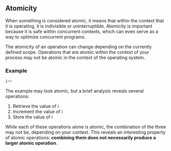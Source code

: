 ## Atomicity

When something is considered atomic, it means that within the context that it is operating, it is indivisible or uninterruptible. Atomicity is important because it is safe within concurrent contexts, which can even serve as a way to optimize concurrent programs.

The atomicity of an operation can change depending on the currently defined scope. Operations that are atomic within the context of your process may not be atomic in the context of the operating system.

### Example

```go
i++
```

The example may look atomic, but a brief analysis reveals several operations:

1. Retrieve the value of i
2. Increment the value of i
3. Store the value of i

While each of these operations alone is atomic, the combination of the three may not be, depending on your context. This reveals an interesting property of atomic operations: **combining them does not necessarily produce a larger atomic operation**.

